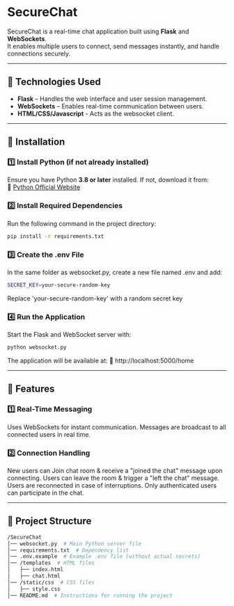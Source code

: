 # SecureChat  

SecureChat is a real-time chat application built using **Flask** and **WebSockets**.  
It enables multiple users to connect, send messages instantly, and handle connections securely.  

---

## 📌 Technologies Used  

- **Flask** – Handles the web interface and user session management.  
- **WebSockets** – Enables real-time communication between users.
- **HTML/CSS/Javascript** - Acts as the websocket client.

---

## 📌 Installation  

### **1️⃣ Install Python (if not already installed)**  
Ensure you have Python **3.8 or later** installed. If not, download it from:  
🔗 [Python Official Website](https://www.python.org/downloads/)  

### **2️⃣ Install Required Dependencies**  
Run the following command in the project directory:  
```bash
pip install -r requirements.txt
```

### **3️⃣ Create the .env File**
In the same folder as websocket.py, create a new file named .env and add:
```bash
SECRET_KEY=your-secure-random-key
```
Replace 'your-secure-random-key' with a random secret key

### **4️⃣ Run the Application**
Start the Flask and WebSocket server with:
```bash
python websocket.py
```

The application will be available at:
🔗 http://localhost:5000/home

---

## 📌 Features

### **1️⃣ Real-Time Messaging**
Uses WebSockets for instant communication.
Messages are broadcast to all connected users in real time.

### **2️⃣ Connection Handling**  
New users can Join chat room & receive a "joined the chat" message upon connecting.
Users can leave the room & trigger a "left the chat" message.
Users are reconnected in case of interruptions.
Only authenticated users can participate in the chat.

---

## 📌 Project Structure
```bash
/SecureChat
│── websocket.py  # Main Python server file
│── requirements.txt  # Dependency list
│── .env.example  # Example .env file (without actual secrets)
│── /templates  # HTML files
│   ├── index.html
│   ├── chat.html
│── /static/css  # CSS files
│   ├── style.css
│── README.md  # Instructions for running the project